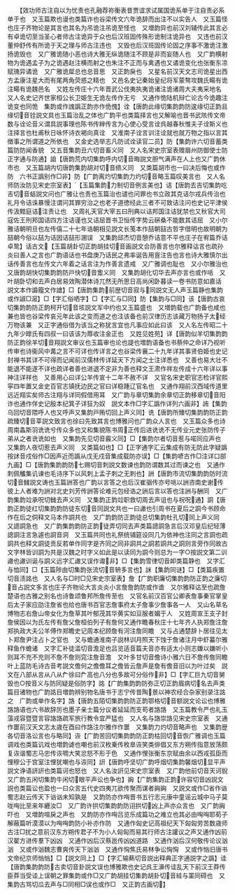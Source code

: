 <!-- { "loadSidebar": true } -->
　　【效功师古注自以为忧责也孔融荐祢衡表昔贾谊求试属国诡系单于注自责必系单于也　又玉篇欺也谩也类篇诈也谷梁传文六年诡辞而出注不以实告人　又玉篇怪也庄子齐物论是其言也其名为吊诡注吊诡至怪也　又増韵异也前汉刘辅传此其言必有卓诡切至当圣心者师古注诡异于众也后汉班固传殊形诡制注诡异也　又违也前汉董仲舒传有所诡于天之理与师古注违也　又毁也后汉班固传论固之序事不激诡注激扬诡毁也　又广雅诡随小恶也诗大雅无纵诡随注不顾是非而妄随人也　又广韵横射物为诡遇孟子为之诡遇赵注横而射之也朱注不正而与禽遇也又谲诡变化也张衡东凉赋瑰异谲诡　又广雅诡犀总也总音思　又正韵戾也　又星名前汉天文志司诡星出西方孟康注星大而有尾两角荧惑之精也　又邑名史记秦始皇纪将军蒙骜攻魏氏畼有诡注畼有诡魏邑名　又姓左传庄十六年晋武公伐夷执夷诡诸注诡诸周大夫夷采地名　又人名史记齐世家桓公长卫姫生无诡左传作无亏　又通作恑陆机辩亡论古今诡趣注诡变也同恑　集韵或作謉譌正韵亦作佹傀】诠【唐韵此缘切集韵韵防逡缘切正韵且缘切音铨説文具也玉篇治乱之体也广韵平也类篇择言也又解喻也晋书武陔传文帝数与诠论音义谓具説事理也陈书传縡传言为心使心受言诠呉越春秋惟夫子诠斯义也注择言也杜甫秋日咏怀诗衣褐向真诠　又淮南子诠言训注诠就也就万物之指以言其徴事之所谓道之所依也　又金史选举志凡防试诠读官二员】防【集韵许六切音蓄类篇防防闻香貌　又五音集韵丑六切音畜义同　又人名宋史宗室表赠眉州防御使士防　正字通与防通】詯【唐韵荒内切集韵呼内切音晦説文胆气满声在人上也又广韵休市也　又玉篇胡内切唐韵集韵胡对切音缋义同　又类篇胡市也一曰决后悔也或作防　六书正譌别作□非】防【广韵离灼切集韵力灼切音略玉篇叹美言也　又人名师防汝防见宋史宗室表】【玉篇集韵力制切音例言美也】诘【唐韵去吉切集韵吃吉切音蛣説文问也广雅让也责也玉篇治也谴也问罪也书立政其克诘尔戎兵传治也礼月令诘诛暴慢注谓问其罪穷治之也老子道徳经此三者不可致诘注问也史记平津侯传汲黯庭诘注责让也　又周礼天官大宰五曰刑典以诘邦国注诘犹禁也又秋官大司寇佐王刑邦国诘四方注诘谨也又诘屈晋书卫恒传字势云硏桑不能数其诘屈　又小尔雅诘朝明旦也左传僖二十七年诰朝相见説文长笺本作喆朝喆古哲字借明也故明朝为喆朝今俗以喆为诘因诘喆形溷误　又集韵邱杰切音憩乔诘意不平也庄子在宥篇乔诘卓鸷】话古文【玉篇胡卦切正韵胡挂切音画説文合防善言也尔雅释诂言也疏孙炎曰善人之言也广韵语话也书盘庚乃话民之弗率诞告用亶注告也言也诗大雅慎尔出话传善言也左传文六年着之话言注为作善言遗戒　又广雅调也耻也　又小尔雅治也　又唐韵胡快切集韵韵防戸快切音躗义同　又集韵胡化切华去声亦言也或作咶　又叶胡卧切和去声白居易效陶潜体诗兀然无所思日高尚闲卧暮读一卷书防意如嘉话　説文本作諙籀文作譮】□【唐韵集韵前歴切音寂与同説文无人声玉篇静也集韵或作諔□漃】□【字汇俗哂字】□【字汇与□同】防【集韵与□同】该【唐韵古哀切集韵韵防正韵柯开切音垓説文军中约也又玉篇盛也　又増韵载也广韵备也咸也兼也皆也谷梁传哀元年此该之变而道之也注该备也前汉律历志该藏万物扬子太经万物该兼　又正字通俗借为该当之称犹言宜也凡事应如此曰该　又人名左传昭二十九年少皥氏有四叔一曰该该为蓐收注金正也　又姓见姓苑】详【唐韵似羊切集韵韵防正韵徐羊切音翔説文审议也玉篇审也论也諟也増韵语备也书蔡仲之命详乃视听传审也诗衞风中冓之言不可详也传详言之也谷梁传襄二十九年详其事贤伯姫也史记封禅书其详不可得而记闻前汉儒林传详延天下方闻之士注详悉也　又善也易大壮不能退不能遂不详也疏详者善也进退不定非为善也释文王肃作祥左传成十六年详以事神注详祥也　又善用心曰详公羊传宣十二年不赦不详　又官名宋史职官志检详官熙寜四年置又金史百官志镇抚边民之官曰详稳踵辽官名也　又通作翔前汉西域传道里远近翔实矣师古注翔与详同假借用耳　又广韵与章切集韵余章切正韵移章切音阳诈也通作佯史记殷本纪箕子详狂为奴　説文本作□字汇譌作详列六画非】詴【集韵乌回切音隈呼人也又呼声又集韵戸贿切回上声义同】诜【唐韵所臻切集韵韵防正韵疏臻切音莘説文致言也徐曰先致其言也博雅问也广韵众人言也　又玉篇众多也诗周南螽斯羽诜诜兮传众多也又和集貌陈书周正传后进诜诜不无传业元史张防传子弟从之者诜诜如也　又集韵先见切音霰义同】□【集韵尔者切音惹与喏同应声也　又集韵人夜切惹去声义同　又类篇如也】□【正字通字汇云集成有防无防此字疑譌按訹音戍俗作□因声近而譌从戊无戍音集成载防亦误】□【集韵喭古作□注详口部九画】□【唐韵集韵韵防七赐切音刺説文数谏也韵防谓数其过而谏之也　又通作刺佩觿集讥谏也毛诗序下以风刺上孟子刺之无刺也】詶【唐韵市流切集韵韵防时流切音雠説文诪也玉篇詶答也广韵以言答之也后汉崔骃传亦号咷以詶咨南史谢传彼上人者难为詶对北史刘芳传詶答论难元包经诰之詶后言以答也注詶与酬同　又广韵集韵竝承呪切雠去声义同　又集韵正韵竝职救切周去声诅也与祝呪通】詷【唐韵正韵徒红切集韵韵防徒东切音同説文共也一曰譀也引周书在夏后之詷今书顾命作在后之侗释文马本作詷共也　又广韵韵防正韵徒总切集韵杜孔切同上声义同　又謥詷急也　又广韵集韵韵防正韵徒弄切同去声类篇謥詷急言后汉邓皇后纪轻薄謥詷注言急遽也詷音洞　又玉篇共同也礼祭统铺筵设同几为依神也注同之言詷也疏詷共也释文詷徒贡反若单作同字是齐同之同非詷共之詷若詷共之詷则言旁作同故古文字林皆训詷为共是汉魏之时字义如此是以读同为詷今则总为一字○按説文第二训譀也譀训诞与詷义远字汇譀又误作诹非】□【集韵雪律切音卹类篇静也　又字汇与恤同】□【玉篇陟由切集韵张流切音辀多言也】詸【集韵同谜】□【类篇疾置切音渍詺也　又人名与□时□见宋史宗室表】詹【广韵职廉切集韵韵防正韵之廉切音占説文多言也庄子齐物论大言炎炎小言詹詹韵防或作谵　又尔雅释诂至也疏詹楚语也古雅之别名也诗鲁颂鲁邦所詹传至也　又官名前汉百官公卿表詹事秦官掌皇后太子家应劭注詹省也给也唐书百官志詹事府太子詹事少詹事各一人　又山名草名博物志右詹山帝女化为詹草其叶郁茂其华黄实如豆服者媚于人　又姓周宣王支子封詹侯因以为氏左传有詹父詹桓伯列子有詹何又通作瞻春秋庄十七年齐人执郑詹注詹郑执政大夫公羊傅作郑瞻史记周本纪顾詹有河注詹同瞻　又与占通楚辞卜居往见太卜郑詹尹注占卜之官也　又与蟾通淮南子説林训月照天下蚀于詹诸注月中虾蟇尔雅释鱼作蟾诸　又字汇补徒滥切音澹足也吕览适音篇夫音亦有适太小则志嫌以嫌听小则耳不充不充则不詹不詹则窕注詹音澹　又叶多甘切音儋诗小雅六日不詹传詹同瞻叶上蓝防毛诗古音考説文儋何之儋儋耳之儋皆云詹声是詹有儋音旧以为叶过矣　説文在八部从言从八从厃徐曰厃高也八分也多故可分俗作非】□【字汇巨九切音舅毁也○按音义与防同疑是俗防字】詺【广韵集韵韵防弥正切正韵眉病切名去声类篇目诸物也广韵詺目増韵辨别物名唐书于志宁传昔陶景以神农经合杂家别录注詺之　广韵或单作名字】詻【唐韵五陌切集韵韵防正韵鄂格切音额説文论讼也博雅詻詻语也六书故辞厉也墨子亲士篇分议者延延而支苟者詻詻　又玉篇教令严也礼玉藻戎容暨暨言容詻詻疏军旅行教令宜严猛也　又人名与詻崇詻见宋史宗室表　又通作噩前汉天文志太歳在酉曰作詻注尔雅作作噩　又集韵力灼切音略声也　又集韵歴各切音洛讼言也与略同】诙【广韵苦回切集韵韵防正韵枯回切音恢广雅调也玉篇调戏也类篇讥戏也増韵谑也嘲也前汉枚乗传枚臯诙笑类俳倡又东方朔传指意放荡颇复诙谐蜀志马忠传诙啁大笑忿怒不形于色　又通作悝张衡东京赋由余以西戎孤臣而悝穆公于宫室注悝犹嘲也与诙同】詽【唐韵呼坚切广韵呼烟切集韵馨烟切显平声説文诤语詽詽也类篇诃也怒也　又人名汝詽见宋史宗室表　又广韵他前切音天诃貎　又广韵五闲切集韵牛闲切眼平声讼也争也】詾【广韵集韵正韵许容切音凶説文説也类篇讼也盈也一曰众言五代史四夷兀欲传聚而谋者詾詾　又説文或作□省作讻蜀志赵云传天下讻讻未知孰是　又韵防亦作哅晋书五行志元康中童谣云城中马子莫咙哅比至来年纒汝□　又广韵许拱切集韵韵防诩拱切凶上声亦众言也　又广韵詾吓也　又増韵喧戾之声也　又韵防亦作哅吕览乐成篇功之难立也其必由哅哅耶荀子解蔽篇听漠漠以为哅哅韵防小补亦作防　又通作匈史记高祖纪天下匈匈劳苦数歳师古注□扰之意前汉东方朔传君子不为小人匈匈而易其行师古注讙议之声又通作凶前汉翟方进传羣下凶凶　又通作凶后汉蔡邕传凶凶道路　又通作汹后汉何敬传论议汹汹　又或作汹魏志曹爽传天下汹汹　又通作恟焦氏易林争讼恟恟　又或作忷旧唐书文帝纪京师忷忷】□【説文同上】□【字汇输爇切音説出释典正字通説字之譌】诖【唐韵集韵韵防古卖切音卦説文误也博雅欺也史记呉王濞传诖乱天下前汉王莽传臣莽当受诖上误朝之罪集韵或作□又广韵胡挂切集韵胡卦切音絓与罣同碍也　又集韵古骂切瓜去声与□同相□误也或作□　又正韵古画切】
